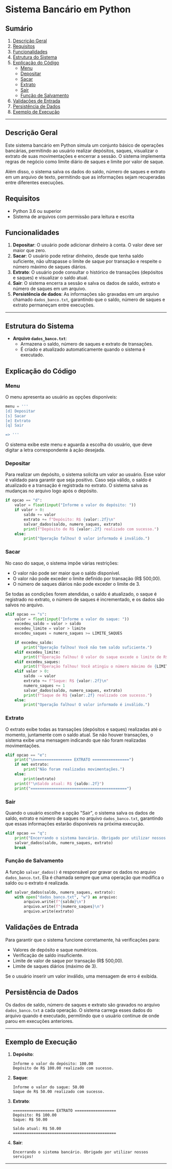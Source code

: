 
# Sistema Bancário em Python

## Sumário

1. [Descrição Geral](#descrição-geral)
2. [Requisitos](#requisitos)
3. [Funcionalidades](#funcionalidades)
4. [Estrutura do Sistema](#estrutura-do-sistema)
5. [Explicação do Código](#explicação-do-código)
    - [Menu](#menu)
    - [Depositar](#depositar)
    - [Sacar](#sacar)
    - [Extrato](#extrato)
    - [Sair](#sair)
    - [Função de Salvamento](#função-de-salvamento)
6. [Validações de Entrada](#validações-de-entrada)
7. [Persistência de Dados](#persistência-de-dados)
8. [Exemplo de Execução](#exemplo-de-execução)

---

## Descrição Geral

Este sistema bancário em Python simula um conjunto básico de operações bancárias, permitindo ao usuário realizar depósitos, saques, visualizar o extrato de suas movimentações e encerrar a sessão. O sistema implementa regras de negócio como limite diário de saques e limite por valor de saque.

Além disso, o sistema salva os dados do saldo, número de saques e extrato em um arquivo de texto, permitindo que as informações sejam recuperadas entre diferentes execuções.

## Requisitos

- Python 3.6 ou superior
- Sistema de arquivos com permissão para leitura e escrita

## Funcionalidades

1. **Depositar**: O usuário pode adicionar dinheiro à conta. O valor deve ser maior que zero.
2. **Sacar**: O usuário pode retirar dinheiro, desde que tenha saldo suficiente, não ultrapasse o limite de saque por transação e respeite o número máximo de saques diários.
3. **Extrato**: O usuário pode consultar o histórico de transações (depósitos e saques) e visualizar o saldo atual.
4. **Sair**: O sistema encerra a sessão e salva os dados de saldo, extrato e número de saques em um arquivo.
5. **Persistência de dados**: As informações são gravadas em um arquivo chamado `dados_banco.txt`, garantindo que o saldo, número de saques e extrato permaneçam entre execuções.

---

## Estrutura do Sistema

- **Arquivo `dados_banco.txt`**:
    - Armazena o saldo, número de saques e extrato de transações.
    - É criado e atualizado automaticamente quando o sistema é executado.

## Explicação do Código

### Menu

O menu apresenta ao usuário as opções disponíveis:

```python
menu = '''
[d] Depositar
[s] Sacar
[e] Extrato
[q] Sair

=> '''
```

O sistema exibe este menu e aguarda a escolha do usuário, que deve digitar a letra correspondente à ação desejada.

### Depositar

Para realizar um depósito, o sistema solicita um valor ao usuário. Esse valor é validado para garantir que seja positivo. Caso seja válido, o saldo é atualizado e a transação é registrada no extrato. O sistema salva as mudanças no arquivo logo após o depósito.

```python
if opcao == "d":
    valor = float(input("Informe o valor do depósito: "))
    if valor > 0:
        saldo += valor
        extrato += f"Depósito: R$ {valor:.2f}\n"
        salvar_dados(saldo, numero_saques, extrato)
        print(f"Depósito de R$ {valor:.2f} realizado com sucesso.")
    else:
        print("Operação falhou! O valor informado é inválido.")
```

### Sacar

No caso do saque, o sistema impõe várias restrições:
- O valor não pode ser maior que o saldo disponível.
- O valor não pode exceder o limite definido por transação (R$ 500,00).
- O número de saques diários não pode exceder o limite de 3.

Se todas as condições forem atendidas, o saldo é atualizado, o saque é registrado no extrato, o número de saques é incrementado, e os dados são salvos no arquivo.

```python
elif opcao == "s":
    valor = float(input("Informe o valor do saque: "))
    excedeu_saldo = valor > saldo
    excedeu_limite = valor > limite
    excedeu_saques = numero_saques >= LIMITE_SAQUES

    if excedeu_saldo:
        print("Operação falhou! Você não tem saldo suficiente.")
    elif excedeu_limite:
        print(f"Operação falhou! O valor do saque excede o limite de R$ {limite:.2f}.")
    elif excedeu_saques:
        print(f"Operação falhou! Você atingiu o número máximo de {LIMITE_SAQUES} saques diários.")
    elif valor > 0:
        saldo -= valor
        extrato += f"Saque: R$ {valor:.2f}\n"
        numero_saques += 1
        salvar_dados(saldo, numero_saques, extrato)
        print(f"Saque de R$ {valor:.2f} realizado com sucesso.")
    else:
        print("Operação falhou! O valor informado é inválido.")
```

### Extrato

O extrato exibe todas as transações (depósitos e saques) realizadas até o momento, juntamente com o saldo atual. Se não houver transações, o sistema exibe uma mensagem indicando que não foram realizadas movimentações.

```python
elif opcao == "e":
    print("\n================ EXTRATO ================")
    if not extrato:
        print("Não foram realizadas movimentações.")
    else:
        print(extrato)
    print(f"\nSaldo atual: R$ {saldo:.2f}")
    print("==========================================")
```

### Sair

Quando o usuário escolhe a opção "Sair", o sistema salva os dados de saldo, extrato e número de saques no arquivo `dados_banco.txt`, garantindo que essas informações estarão disponíveis na próxima execução.

```python
elif opcao == "q":
    print("Encerrando o sistema bancário. Obrigado por utilizar nossos serviços!")
    salvar_dados(saldo, numero_saques, extrato)
    break
```

### Função de Salvamento

A função `salvar_dados()` é responsável por gravar os dados no arquivo `dados_banco.txt`. Ela é chamada sempre que uma operação que modifica o saldo ou o extrato é realizada.

```python
def salvar_dados(saldo, numero_saques, extrato):
    with open("dados_banco.txt", "w") as arquivo:
        arquivo.write(f"{saldo}\n")
        arquivo.write(f"{numero_saques}\n")
        arquivo.write(extrato)
```

## Validações de Entrada

Para garantir que o sistema funcione corretamente, há verificações para:
- Valores de depósito e saque numéricos.
- Verificação de saldo insuficiente.
- Limite de valor de saque por transação (R$ 500,00).
- Limite de saques diários (máximo de 3).

Se o usuário inserir um valor inválido, uma mensagem de erro é exibida.

## Persistência de Dados

Os dados de saldo, número de saques e extrato são gravados no arquivo `dados_banco.txt` a cada operação. O sistema carrega esses dados do arquivo quando é executado, permitindo que o usuário continue de onde parou em execuções anteriores.

---

## Exemplo de Execução

1. **Depósito**:
    ```
    Informe o valor do depósito: 100.00
    Depósito de R$ 100.00 realizado com sucesso.
    ```

2. **Saque**:
    ```
    Informe o valor do saque: 50.00
    Saque de R$ 50.00 realizado com sucesso.
    ```

3. **Extrato**:
    ```
    ================== EXTRATO ==================
    Depósito: R$ 100.00
    Saque: R$ 50.00

    Saldo atual: R$ 50.00
    =============================================
    ```

4. **Sair**:
    ```
    Encerrando o sistema bancário. Obrigado por utilizar nossos serviços!
    ```

---
